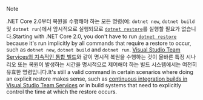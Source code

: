 > [!NOTE]
> <span data-ttu-id="aed2e-101">.NET Core 2.0부터 복원을 수행해야 하는 모든 명령(예: `dotnet new`, `dotnet build` 및 `dotnet run`)에서 암시적으로 실행되므로 [`dotnet restore`](~/docs/core/tools/dotnet-restore.md)를 실행할 필요가 없습니다.</span><span class="sxs-lookup"><span data-stu-id="aed2e-101">Starting with .NET Core 2.0, you don't have to run [`dotnet restore`](~/docs/core/tools/dotnet-restore.md) because it's run implicitly by all commands that require a restore to occur, such as `dotnet new`, `dotnet build` and `dotnet run`.</span></span>
> <span data-ttu-id="aed2e-102">[Visual Studio Team Services의 지속적인 통합 빌드](https://docs.microsoft.com/vsts/build-release/apps/aspnet/build-aspnet-core)와 같이 명시적 복원을 수행하는 것이 올바른 특정 시나리오 또는 복원이 발생하는 시간을 명시적으로 제어해야 하는 빌드 시스템에서는 여전히 유효한 명령입니다.</span><span class="sxs-lookup"><span data-stu-id="aed2e-102">It's still a valid command in certain scenarios where doing an explicit restore makes sense, such as [continuous integration builds in Visual Studio Team Services](https://docs.microsoft.com/vsts/build-release/apps/aspnet/build-aspnet-core) or in build systems that need to explicitly control the time at which the restore occurs.</span></span>